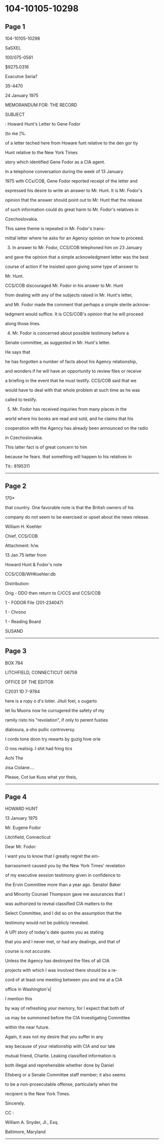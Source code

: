 # 104-10105-10298

## Page 1

104-10105-10298

SaSXEL

100/075-0561

$9275.0316

Exacutve Seria?

35-4470

24 January 1975

MEMORANDUM FOR: THE RECORD

SUBJECT

: Howard Hunt's Letter to Gene Fodor

(to me ]%.

of a letter teched here from Howare funt relative to the den gor tiy

Hunt relative to the New York Times

story which identified Gene Fodor as a CIA agent.

In a telephone conversation during the week of 13 January

1975 with CCs/COB, Gene Fodor reported receipt of the letter and

expressed his desire to write an answer to Mr. Hunt. It is Mr. Fodor's

opinion that the answer should point out to Mr. Hunt that the release

of such information could do great harm to Mr. Fodor's relatives in

Czechoslovakia.

This same theme is repeated in Mr. Fodor's trans-

mittal letter where he asks for an Agency opinion on how to proceed.

3. In answer to Mr. Fodor, CCS/COB telephoned him on 23 January

and gave the opinion that a simple acknowledgment letter was the best

course of action if he insisted upon giving some type of answer to

Mr. Hunt.

CCS/COB discouraged Mr. Fodor in his answer to Mr. Hunt

from dealing with any of the subjects raised in Mr. Hunt's letter,

and Mr. Fodor made the comment that perhaps a simple sterile acknow-

ledgment would suffice. It is CCS/COB's opinion that he will proceed

along those lines.

4. Mr. Fodor is concerned about possible testimony before a

Senate committee, as suggested in Mr. Hunt's letter.

He says that

he has forgotten a number of facts about his Agency relationship,

and wonders if he will have an opportunity to review files or receive

a briefing in the event that he must testify. CCS/COB said that we

would have to deal with that whole problem at such time as he was

called to testify.

5. Mr. Fodor has received inquiries from many places in the

world where his books are read and sold, and he claims that his

cooperation with the Agency has already been announced on the radio

in Czechoslovakia.

This latter fact is of great concern to him

because he fears. that something will happen to his relatives in

Tit:: 8195311

---

## Page 2

170*

that country. One favorable note is that the British owners of his

company do not seem to be exercised or upset about the news release.

William H. Koehler

Chief, CCS/COB

Attachment: h/w.

13 Jan 75 letter from

Howard Hunt & Fodor's note

CCS/COB/WHKoehler:db

Distribution:

Orig - DDO then return to C/CCS and CCS/COB

1 - FODOR File (201-234047)

1 - Chrono

1 - Reading Board

SUSAND

---

## Page 3

BOX 784

LITCHFIELD, CONNECTICUT 06759

OFFICE DF THE EDITOR

C2031 1D 7-9784

here is a ropy o d's lotier. Jituli foel, s ougarto

let liu Muons now he currugered the safety of my

ramily risto his "revolation", if only to perent fusties

dialosura, a oho pullic controversy.

I cords tone doon try rewarts by guzig hive orie

O nos realisig. I shit had fring tics

Achi The

zisa Ciolane....

Please, Cot lue Kuss what yor theis,

---

## Page 4

HOWARD HUNT

13 January 1975

Mr. Eugene Fodor

Litchfield, Connecticut

Dear Mr. Fodor:

I want you to know that I greatly regret the em-

barrassment caused you by the New York Times' revelation

of my executive session testimony given in confidence to

the Ervin Committee more than a year ago. Senator Baker

and Minority Counsel Thompson gave me assurances that I

was authorized to reveal classified CIA matters to the

Select Committee, and I did so on the assumption that the

testimony would not be publicly revealed.

A UPI story of today's date quotes you as stating

that you and I never met, or had any dealings, and that of

course is not accurate.

Unless the Agency has destroyed the files of all CIA

projects with which I was involved there should be a re-

cord of at least one meeting between you and me at a CIA

office in Washington's|

I mention this

by way of refreshing your memory, for I expect that both of

us may be summoned before the CIA Investigating Committee

within the near future.

Again, it was not my desire that you suffer in any

way because of your relationship with CIA and our late

mutual friend, Charlie. Leaking classified information is

both illegal and reprehensible whether done by Daniel

Ellsberg or a Senate Committee staff member; it also seems

to be a non-prosecutable offense, particularly when the

recipient is the New York Times.

Sincerely.

CC :

William A. Snyder, JI., Esq.

Baltimore, Maryland

---

